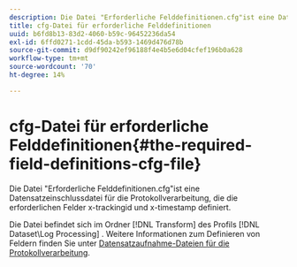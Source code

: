 ```yaml
---
description: Die Datei "Erforderliche Felddefinitionen.cfg"ist eine Datensatzeinschlussdatei für die Protokollverarbeitung, die die erforderlichen Felder x-trackingid und x-timestamp definiert.
title: cfg-Datei für erforderliche Felddefinitionen
uuid: b6fd8b13-83d2-4060-b59c-96452236da54
exl-id: 6ffd0271-1cdd-45da-b593-1469d476d78b
source-git-commit: d9df90242ef96188f4e4b5e6d04cfef196b0a628
workflow-type: tm+mt
source-wordcount: '70'
ht-degree: 14%

---
```


# cfg-Datei für erforderliche Felddefinitionen{#the-required-field-definitions-cfg-file}

Die Datei &quot;Erforderliche Felddefinitionen.cfg&quot;ist eine Datensatzeinschlussdatei für die Protokollverarbeitung, die die erforderlichen Felder x-trackingid und x-timestamp definiert.

Die Datei befindet sich im Ordner [!DNL Transform] des Profils [!DNL Dataset\Log Processing] . Weitere Informationen zum Definieren von Feldern finden Sie unter [Datensatzaufnahme-Dateien für die Protokollverarbeitung](../../../../home/c-dataset-const-proc/c-dataset-inc-files/c-types-dataset-inc-files/c-log-proc-dataset-inc-files/c-log-proc-dataset-inc-files.md#concept-999475a22519432e98844622ca95b6ab).
